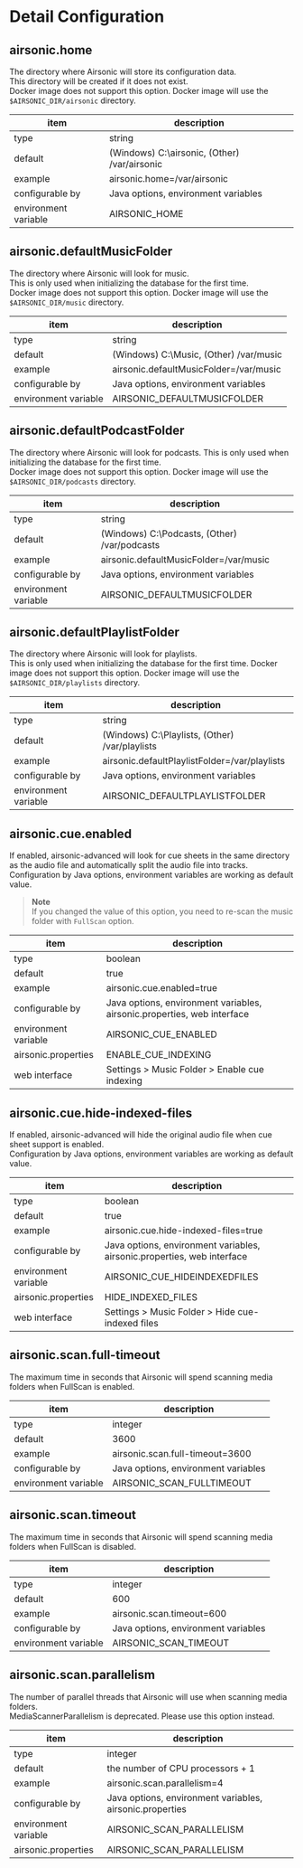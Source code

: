 # Detail Configuration

## airsonic.home

The directory where Airsonic will store its configuration data.  
This directory will be created if it does not exist.  
Docker image does not support this option. Docker image will use the `$AIRSONIC_DIR/airsonic` directory.

| item | description |
| --- | --- |
| type | string |
| default | (Windows) C:\\airsonic, (Other) /var/airsonic |
| example | airsonic.home=/var/airsonic |
| configurable by | Java options, environment variables |
| environment variable | AIRSONIC_HOME |

## airsonic.defaultMusicFolder

The directory where Airsonic will look for music.   
This is only used when initializing the database for the first time.  
Docker image does not support this option. Docker image will use the `$AIRSONIC_DIR/music` directory.

| item | description |
| --- | --- |
| type | string |
| default | (Windows) C:\\Music, (Other) /var/music |
| example | airsonic.defaultMusicFolder=/var/music |
| configurable by | Java options, environment variables |
| environment variable | AIRSONIC_DEFAULTMUSICFOLDER |

## airsonic.defaultPodcastFolder

The directory where Airsonic will look for podcasts.
This is only used when initializing the database for the first time.  
Docker image does not support this option. Docker image will use the `$AIRSONIC_DIR/podcasts` directory.

| item | description |
| --- | --- |
| type | string |
| default | (Windows) C:\\Podcasts, (Other) /var/podcasts |
| example | airsonic.defaultMusicFolder=/var/music |
| configurable by | Java options, environment variables |
| environment variable | AIRSONIC_DEFAULTMUSICFOLDER |

## airsonic.defaultPlaylistFolder

The directory where Airsonic will look for playlists.  
This is only used when initializing the database for the first time.
Docker image does not support this option. Docker image will use the `$AIRSONIC_DIR/playlists` directory.

| item | description |
| --- | --- |
| type | string |
| default | (Windows) C:\\Playlists, (Other) /var/playlists |
| example | airsonic.defaultPlaylistFolder=/var/playlists |
| configurable by | Java options, environment variables |
| environment variable | AIRSONIC_DEFAULTPLAYLISTFOLDER |

## airsonic.cue.enabled

If enabled, airsonic-advanced will look for cue sheets in the same directory as the audio file and automatically split the audio file into tracks.
Configuration by Java options, environment variables are working as default value.

> **Note**  
> If you changed the value of this option, you need to re-scan the music folder with `FullScan` option.

| item | description |
| --- | --- |
| type | boolean |
| default | true |
| example | airsonic.cue.enabled=true |
| configurable by | Java options, environment variables, airsonic.properties, web interface |
| environment variable | AIRSONIC_CUE_ENABLED |
| airsonic.properties | ENABLE_CUE_INDEXING |
| web interface | Settings > Music Folder > Enable cue indexing |

## airsonic.cue.hide-indexed-files

If enabled, airsonic-advanced will hide the original audio file when cue sheet support is enabled.  
Configuration by Java options, environment variables are working as default value.

| item | description |
| --- | --- |
| type | boolean |
| default | true |
| example | airsonic.cue.hide-indexed-files=true |
| configurable by | Java options, environment variables, airsonic.properties, web interface |
| environment variable | AIRSONIC_CUE_HIDEINDEXEDFILES |
| airsonic.properties | HIDE_INDEXED_FILES |
| web interface | Settings > Music Folder > Hide cue-indexed files |


## airsonic.scan.full-timeout

The maximum time in seconds that Airsonic will spend scanning  media folders when FullScan is enabled.

| item | description |
| --- | --- |
| type | integer |
| default | 3600 |
| example | airsonic.scan.full-timeout=3600 |
| configurable by | Java options, environment variables |
| environment variable | AIRSONIC_SCAN_FULLTIMEOUT |


## airsonic.scan.timeout

The maximum time in seconds that Airsonic will spend scanning  media folders when FullScan is disabled.

| item | description |
| --- | --- |
| type | integer |
| default | 600 |
| example | airsonic.scan.timeout=600 |
| configurable by | Java options, environment variables |
| environment variable | AIRSONIC_SCAN_TIMEOUT |

## airsonic.scan.parallelism

The number of parallel threads that Airsonic will use when scanning media folders.  
MediaScannerParallelism is deprecated. Please use this option instead.


| item | description |
| --- | --- |
| type | integer |
| default | the number of CPU processors + 1 |
| example | airsonic.scan.parallelism=4 |
| configurable by | Java options, environment variables, airsonic.properties |
| environment variable | AIRSONIC_SCAN_PARALLELISM |
| airsonic.properties | AIRSONIC_SCAN_PARALLELISM |
